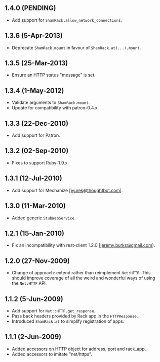 ## 1.4.0 (PENDING)

* Add support for `ShamRack.allow_network_connections`.

## 1.3.6 (5-Apr-2013)

* Deprecate `ShamRack.mount` in favour of `ShamRack.at(...).mount`.

## 1.3.5 (25-Mar-2013)

* Ensure an HTTP status "message" is set.

## 1.3.4 (1-May-2012)

* Validate arguments to `ShamRack.mount`.
* Update for compatibility with patron-0.4.x.

## 1.3.3 (22-Dec-2010)

* Add support for Patron.

## 1.3.2 (02-Sep-2010)

* Fixes to support Ruby-1.9.x.

## 1.3.1 (12-Jul-2010)

* Add support for Mechanize [jyurek@thoughtbot.com].

## 1.3.0 (11-Mar-2010)

* Added generic `StubWebService`.

## 1.2.1 (15-Jan-2010)

* Fix an incompatibility with rest-client 1.2.0 [jeremy.burks@gmail.com].

## 1.2.0 (27-Nov-2009)

* Change of approach: extend rather than reimplement `Net:HTTP`.  This should improve coverage of all the weird and wonderful ways of using the `Net:HTTP` API.

## 1.1.2 (5-Jun-2009)

* Add support for `Net::HTTP.get_response`.
* Pass back headers provided by Rack app in the `HTTPResponse`.
* Introduced `ShamRack.at` to simplify registration of apps.

## 1.1.1 (2-Jun-2009)

* Added accessors on HTTP object for address, port and rack_app.
* Added accessors to imitate "net/https".
